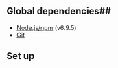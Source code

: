 ## Global dependencies##
* [Node.js/npm](http://nodejs.org/) (v6.9.5)
* [Git](https://git-scm.com/downloads)



## Set up ##

